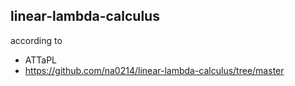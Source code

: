 ## linear-lambda-calculus

according to 
- ATTaPL
- https://github.com/na0214/linear-lambda-calculus/tree/master
